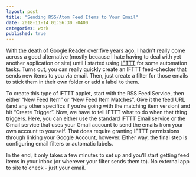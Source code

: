 ```yaml
---
layout: post
title: "Sending RSS/Atom Feed Items to Your Email"
date: 2018-11-14 01:56:30 -0400
categories: work
published: true
---
```


[With the death of Google Reader over five years ago](https://en.wikipedia.org/wiki/Google_Reader#Discontinuation), I hadn't really come across a good alternative (mostly because I hate having to deal with yet another application or site) until I started using [IFTTT](https://ifttt.com/) for some automation tasks. Turns out, you can really quickly create an IFTTT feed-checker that sends new items to you via email. Then, just create a filter for those emails to stick them in their own folder or add a label to them.

To create this type of IFTTT applet, start with the RSS Feed Service, then either “New Feed Item” or “New Feed Item Matches”. Give it the feed URL (and any other specifics if you’re going with the matching item version) and hit “Create Trigger”. Now, we have to tell IFTTT what to do when that thing triggers. Here, you can either use the standard IFTTT Email service or the Gmail service that uses your Gmail account to send the emails from your own account to yourself. That does require granting IFTTT permissions through linking your Google Account, however. Either way, the final step is configuring email filters or automatic labels.

In the end, it only takes a few minutes to set up and you’ll start getting feed items in your inbox (or wherever your filter sends them to). No external app to site to check - just your email.